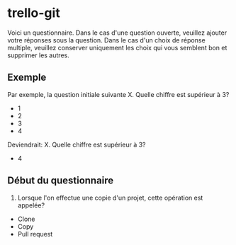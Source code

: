 # trello-git

Voici un questionnaire. 
Dans le cas d'une question ouverte, veuillez ajouter votre réponses sous la question.
Dans le cas d'un choix de réponse multiple, veuillez conserver uniquement les choix qui vous semblent bon et supprimer les autres.

## Exemple 
Par exemple, la question initiale suivante
X. Quelle chiffre est supérieur à 3?
- 1
- 2
- 3
- 4

Deviendrait:
X. Quelle chiffre est supérieur à 3?
- 4

## Début du questionnaire 

1. Lorsque l'on effectue une copie d'un projet, cette opération est appelée?
- Clone
- Copy
- Pull request
